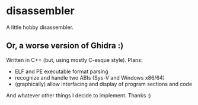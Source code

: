 # disassembler
A little hobby disassembler.
## Or, a worse version of Ghidra :) 

Written in C++ (but, using mostly C-esque style). 
Plans:

- ELF and PE executable format parsing
- recognize and handle two ABIs (Sys-V and Windows x86/64)
- (graphically) allow interfacing and display of program sections and code

And whatever other things I decide to implement. Thanks :)
